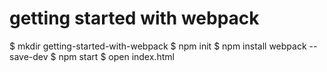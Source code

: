 # getting started with webpack


$  mkdir getting-started-with-webpack
$  npm init
$  npm install webpack --save-dev
$  npm start
$  open index.html
